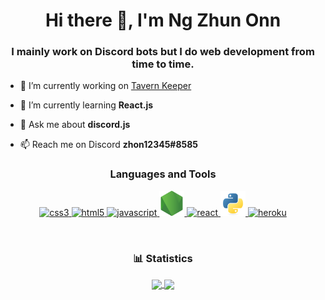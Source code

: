 <h1 align="center">Hi there 👋, I'm Ng Zhun Onn</h1>
<h3 align="center">I mainly work on Discord bots but I do web development from time to time.</h3>

- 🔭 I’m currently working on [Tavern Keeper](https://github.com/zhon12345/Tavern_Keeper)

- 🌱 I’m currently learning **React.js**

- 💬 Ask me about **discord.js**

- 📫 Reach me on Discord **zhon12345#8585**

<h3 align="center">Languages and Tools</h3>
<p align="center"> 
<a href="https://www.w3schools.com/css/" target="_blank"> 
  <img src="https://devicons.github.io/devicon/devicon.git/icons/css3/css3-original-wordmark.svg" alt="css3" width="40" height="40"/>
</a> 
<a href="https://www.w3.org/html/" target="_blank"> 
  <img src="https://devicons.github.io/devicon/devicon.git/icons/html5/html5-original-wordmark.svg" alt="html5" width="40" height="40"/>
</a> 
<a href="https://developer.mozilla.org/en-US/docs/Web/JavaScript" target="_blank"> 
  <img src="https://devicons.github.io/devicon/devicon.git/icons/javascript/javascript-original.svg" alt="javascript" width="40" height="40"/>
</a> 
<a href="https://nodejs.org" target="_blank"> 
  <img src="https://github.com/devicons/devicon/blob/master/icons/nodejs/nodejs-original.svg" alt="nodejs" width="40" height="40"/>
</a> 
<a href="https://reactjs.org/" target="_blank"> 
  <img src="https://devicons.github.io/devicon/devicon.git/icons/react/react-original-wordmark.svg" alt="react" width="40" height="40"/>
</a> 
<a href="https://www.python.org" target="_blank"> 
  <img src="https://github.com/devicons/devicon/blob/master/icons/python/python-original.svg" alt="python" width="40" height="40"/>
</a> 
<a href="https://heroku.com" target="_blank"> 
  <img src="https://www.vectorlogo.zone/logos/heroku/heroku-icon.svg" alt="heroku" width="40" height="40"/> 
</a> </p>
<br>

<h3 align="center">📊 Statistics</h3>
<p align="center"><a href="https://github.com/anuraghazra/github-readme-stats">
  <img align="center" src="https://github-readme-stats.vercel.app/api?username=zhon12345&show_icons=true&include_all_commits=true&theme=react" />
</a>
<a href="https://github.com/anuraghazra/github-readme-stats">
  <img align="center" src="https://github-readme-stats.vercel.app/api/top-langs/?username=zhon12345&layout=compact&theme=dark" />
</a></p>
